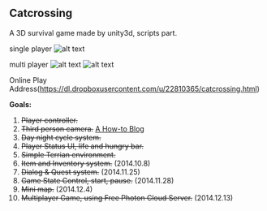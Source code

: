 Catcrossing
---------------

A 3D survival game made by unity3d, scripts part.

single player
![alt text](http://ww4.sinaimg.cn/mw690/415362c7jw1eltofw7a4vj21kw0zkth6.jpg)

multi player
![alt text](http://ww1.sinaimg.cn/mw690/415362c7jw1en7eb8wapvj21kw0tg7g0.jpg)
![alt text](http://ww3.sinaimg.cn/mw690/415362c7jw1en7ebkzs6ij21kw0w27do.jpg)

Online Play Address(https://dl.dropboxusercontent.com/u/22810365/catcrossing.html)

**Goals:**

1. ~~Player controller.~~
2. ~~Third person camera.~~
[A How-to Blog](http://catcrossing.net/wordpress/?p=175)
3. ~~Day night cycle system.~~
4. ~~Player Status UI, life and hungry bar.~~
5. ~~Simple Terrian environment.~~
6. ~~Item and Inventory system.~~ (2014.10.8)
7. ~~Dialog & Quest system.~~ (2014.11.25)
8. ~~Game State Control, start, pause.~~ (2014.11.28)
9. ~~Mini map.~~ (2014.12.4)
10. ~~Multiplayer Game, using Free Photon Cloud Server.~~ (2014.12.13)
